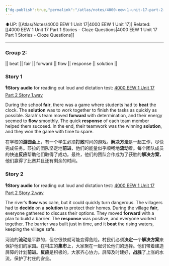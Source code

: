 ```yaml
---
{"dg-publish":true,"permalink":"/atlas/notes/4000-eew-1-unit-17-part-2-stories/","noteIcon":""}
---
```


⬆️UP: [[Atlas/Notes/4000 EEW 1 Unit 17\|4000 EEW 1 Unit 17]]
Related: [[4000 EEW 1 Unit 17 Part 1 Stories - Cloze Questions\|4000 EEW 1 Unit 17 Part 1 Stories - Cloze Questions]]

---
### Group 2: 
|| beat || fair || forward || flow || response || solution ||

### Story 1
🎙️**Story audio** for reading out loud and dictation test:  [4000 EEW 1 Unit 17 Part 2 Story 1.wav](https://drive.google.com/file/d/1juoe9MJQFTpFZ8hvntWgfBXlQ5i_lTlY/view?usp=drive_link)

During the school **fair**, there was a game where students had to **beat** the clock. The **solution** was to work together to finish the tasks as quickly as possible. Sarah's team moved **forward** with determination, and their energy seemed to **flow** smoothly. The quick **response** of each team member helped them succeed. In the end, their teamwork was the winning **solution**, and they won the game with time to spare.

在学校的**游园会**上，有一个学生必须**打败**时间的游戏。**解决方法**是一起工作，尽快完成任务。莎拉的团队坚定地**前进**，他们的能量似乎顺畅地**流动**着。每个团队成员的快速**反应**帮助他们取得了成功。最终，他们的团队合作成为了获胜的**解决方案**，他们赢得了比赛并且还有剩余的时间。

### Story 2
🎙️**Story audio** for reading out loud and dictation test:  [4000 EEW 1 Unit 17 Part 2 Story 2.wav](https://drive.google.com/file/d/1I1hZyL8FUduzs0kDR7i6z1VCYeEMKrJO/view?usp=drive_link)

The river’s **flow** was calm, but it could quickly turn dangerous. The villagers had to **decide** on a **solution** to protect their homes. During the village **fair**, everyone gathered to discuss their options. They moved **forward** with a plan to build a barrier. The **response** was positive, and everyone worked together. The barrier was built just in time, and it **beat** the rising waters, keeping the village safe.

河流的**流动**是平静的，但它很快就可能变得危险。村民们必须**决定**一个**解决方案**来保护他们的家园。在村庄的**集市**上，大家聚在一起讨论他们的选择。他们带着建造屏障的计划**前进**。**反应**是积极的，大家齐心协力。屏障及时建好，**战胜**了上涨的水流，保护了村庄的安全。